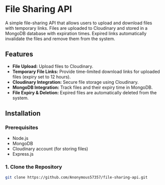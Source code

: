 # File Sharing API

A simple file-sharing API that allows users to upload and download files with temporary links. Files are uploaded to Cloudinary and stored in a MongoDB database with expiration times. Expired links automatically invalidate the files and remove them from the system.

## Features

- **File Upload:** Upload files to Cloudinary.
- **Temporary File Links:** Provide time-limited download links for uploaded files (expiry set to 12 hours).
- **Cloudinary Integration:** Secure file storage using Cloudinary.
- **MongoDB Integration:** Track files and their expiry time in MongoDB.
- **File Expiry & Deletion:** Expired files are automatically deleted from the system.

## Installation

### Prerequisites

- Node.js
- MongoDB
- Cloudinary account (for storing files)
- Express.js

### 1. Clone the Repository

```bash
git clone https://github.com/Anonymous57357/file-sharing-api.git

